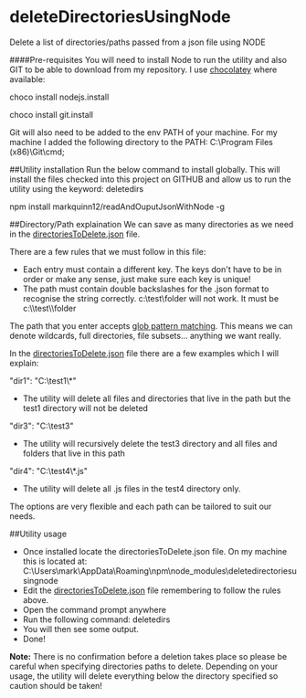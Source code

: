 # deleteDirectoriesUsingNode
Delete a list of directories/paths passed from a json file using NODE

####Pre-requisites
You will need to install Node to run the utility and also GIT to be able to download from my repository. I use [chocolatey](https://chocolatey.org/) where available:

choco install nodejs.install

choco install git.install

Git will also need to be added to the env PATH of your machine. For my machine I added the following directory to the PATH:
C:\Program Files (x86)\Git\cmd;

##Utility installation
Run the below command to install globally. This will install the files checked into this project on GITHUB and allow us to run the utility using the keyword: deletedirs

npm install markquinn12/readAndOuputJsonWithNode -g

##Directory/Path explaination
We can save as many directories as we need in the [directoriesToDelete.json](directoriesToDelete.json) file. 

There are a few rules that we must follow in this file:
- Each entry must contain a different key. The keys don't have to be in order or make any sense, just make sure each key is unique!
- The path must contain double backslashes for the .json format to recognise the string correctly. c:\test\folder will not work. It must be c:\\\test\\\folder

The path that you enter accepts [glob pattern matching](https://github.com/isaacs/node-glob). This means we can denote wildcards, full directories, file subsets... anything we want really. 

In the [directoriesToDelete.json](directoriesToDelete.json) file there are a few examples which I will explain:

"dir1": "C:\\test1\\*"
- The utility will delete all files and directories that live in the path but the test1 directory will not be deleted

"dir3": "C:\\test3"
- The utility will recursively delete the test3 directory and all files and folders that live in this path

"dir4": "C:\\test4\\*.js"
- The utility will delete all .js files in the test4 directory only.

The options are very flexible and each path can be tailored to suit our needs.

##Utility usage
- Once installed locate the directoriesToDelete.json file. On my machine this is located at: C:\Users\mark\AppData\Roaming\npm\node_modules\deletedirectoriesusingnode
- Edit the [directoriesToDelete.json](directoriesToDelete.json) file remembering to follow the rules above.
- Open the command prompt anywhere
- Run the following command: deletedirs
- You will then see some output.
- Done!

**Note:** There is no confirmation before a deletion takes place so please be careful when specifying directories paths to delete. Depending on your usage, the utility will delete everything below the directory specified so caution should be taken!

